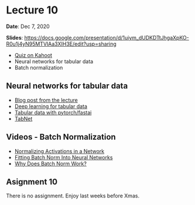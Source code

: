 # Lecture 10

**Date**: Dec 7, 2020

**Slides**: https://docs.google.com/presentation/d/1uiym_dUDKDTtJhgaXpKO-R0u1j4yN95MTVIAa3XIH3E/edit?usp=sharing

* [Quiz on Kahoot](https://docs.google.com/presentation/d/18kgZDErIqFA-HF0P2CN-MLdkyIO9OaXKtsTkv0BLlCM/edit?usp=sharing)
* Neural networks for tabular data
* Batch normalization

## Neural networks for tabular data

* [Blog post from the lecture](https://towardsdatascience.com/training-neural-networks-for-price-prediction-with-tensorflow-8aafe0c55198)
* [Deep learning for tabular data](https://github.com/lmassaron/deep_learning_for_tabular_data/blob/master/Deep%20Learning%20For%20tabular%20data%2002-2020.pdf)
* [Tabular data with pytorch/fastai](https://confusedcoders.com/data-science/deep-learning/how-to-apply-deep-learning-on-tabular-data-with-fastai) 
* [TabNet](https://www.kaggle.com/marcusgawronsky/tabnet-in-tensorflow-2-0)

## Videos - Batch Normalization

* [Normalizing Activations in a Network](https://www.youtube.com/watch?v=tNIpEZLv_eg)
* [Fitting Batch Norm Into Neural Networks](https://www.youtube.com/watch?v=em6dfRxYkYU&t=8s)
* [Why Does Batch Norm Work?](https://www.youtube.com/watch?v=nUUqwaxLnWs&t=9s)

## Asignment 10

There is no assignment. Enjoy last weeks before Xmas.
